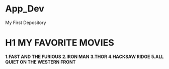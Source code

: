 # App_Dev
My First Depository
# H1 MY FAVORITE MOVIES 
**1.FAST AND THE FURIOUS**
**2.IRON MAN**
**3.THOR**
**4.HACKSAW RIDGE**
**5.ALL QUIET ON THE WESTERN FRONT**
